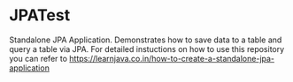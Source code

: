 # JPATest

Standalone JPA Application. Demonstrates how to save data to a table and query a table via JPA. For detailed instuctions on how to use this repository you can refer to https://learnjava.co.in/how-to-create-a-standalone-jpa-application 
